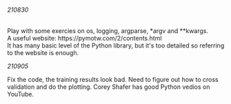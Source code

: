 ###### 210830

<p>
  Play with some exercies on os, logging, argparse, *argv and **kwargs.<br>
  A useful website: https://pymotw.com/2/contents.html <br>
  It has many basic level of the Python library, but it's too detailed so referring to the website is enough.
</p>



_210905_

<p>
  Fix the code, the training results look bad.
  Need to figure out how to cross validation and do the plotting.
  Corey Shafer has good Python vedios on YouTube.
</p>





